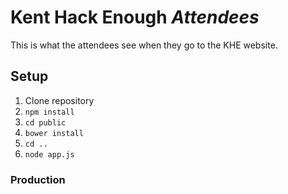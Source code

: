 # Kent Hack Enough *Attendees*

This is what the attendees see when they go to the KHE website.

## Setup
1. Clone repository
1. `npm install`
1. `cd public`
1. `bower install`
1. `cd ..`
1. `node app.js`

### Production
